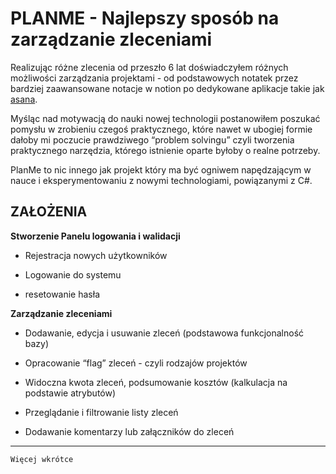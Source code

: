 
# PLANME - Najlepszy sposób na zarządzanie zleceniami

  

Realizując różne zlecenia od przeszło 6 lat doświadczyłem różnych możliwości zarządzania projektami - od podstawowych notatek przez bardziej zaawansowane notacje w notion po dedykowane aplikacje takie jak [asana](https://app.asana.com/).

  

Myśląc nad motywacją do nauki nowej technologii postanowiłem poszukać pomysłu w zrobieniu czegoś praktycznego, które nawet w ubogiej formie dałoby mi poczucie prawdziwego “problem solvingu” czyli tworzenia praktycznego narzędzia, którego istnienie oparte byłoby o realne potrzeby.

  

PlanMe to nic innego jak projekt który ma być ogniwem napędzającym w nauce i eksperymentowaniu z nowymi technologiami, powiązanymi z C#.

  
  

## ZAŁOŻENIA

  

**Stworzenie Panelu logowania i walidacji** 

* Rejestracja nowych użytkowników

* Logowanie do systemu

* resetowanie hasła

  

**Zarządzanie zleceniami**

* Dodawanie, edycja i usuwanie zleceń (podstawowa funkcjonalność bazy)

* Opracowanie “flag” zleceń - czyli rodzajów projektów

* Widoczna kwota zleceń, podsumowanie kosztów (kalkulacja na podstawie atrybutów)

* Przeglądanie i filtrowanie listy zleceń

* Dodawanie komentarzy lub załączników do zleceń
---

`Więcej wkrótce`
